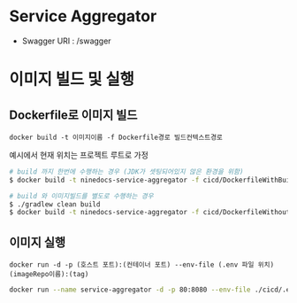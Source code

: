 # Service Aggregator
- Swagger URI : /swagger

# 이미지 빌드 및 실행
## Dockerfile로 이미지 빌드
`docker build -t 이미지이름 -f Dockerfile경로 빌드컨텍스트경로`  

예시에서 현재 위치는 프로젝트 루트로 가정  
```bash
# build 까지 한번에 수행하는 경우 (JDK가 셋팅되어있지 않은 환경을 위함)
$ docker build -t ninedocs-service-aggregator -f cicd/DockerfileWithBuild .
```
```bash
# build 와 이미지빌드를 별도로 수행하는 경우
$ ./gradlew clean build
$ docker build -t ninedocs-service-aggregator -f cicd/DockerfileWithoutBuild build/libs
```

## 이미지 실행
`docker run -d -p (호스트 포트):(컨테이너 포트) --env-file (.env 파일 위치) (imageRepo이름):(tag)`
```bash
docker run --name service-aggregator -d -p 80:8080 --env-file ./cicd/.env ninedocs-service-aggregator:latest
```
